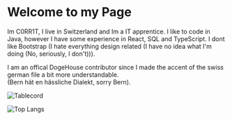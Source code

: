 # Welcome to my Page
Im C0RR1T, I live in Switzerland and Im a IT apprentice. I like to code in Java, however I have some experience in React, SQL and TypeScript. I dont like Bootstrap (I hate everything design related (I have no idea what I'm doing (No, seriously, I don't))).

I am an offical DogeHouse contributor since I made the accent of the swiss german file a bit more understandable.  
(Bern hät en hässliche Dialekt, sorry Bern).


![Tablecord](https://namespace.media/img/images/2021/04/07/msedge_VH2SEuB6dC.png)

![Top Langs](https://github-readme-stats.vercel.app/api/top-langs/?username=C0RR1T&theme=tokyonight&langs_count=20)
